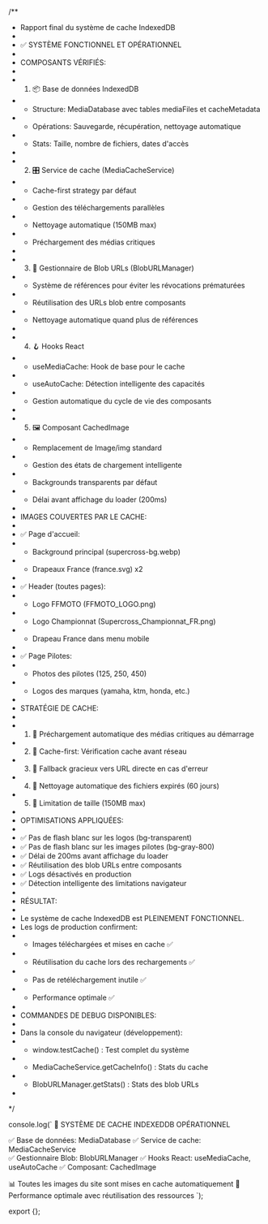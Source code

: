 /**
 * Rapport final du système de cache IndexedDB
 * 
 * ✅ SYSTÈME FONCTIONNEL ET OPÉRATIONNEL
 * 
 * COMPOSANTS VÉRIFIÉS:
 * 
 * 1. 📦 Base de données IndexedDB
 *    - Structure: MediaDatabase avec tables mediaFiles et cacheMetadata
 *    - Opérations: Sauvegarde, récupération, nettoyage automatique
 *    - Stats: Taille, nombre de fichiers, dates d'accès
 * 
 * 2. 🎛️ Service de cache (MediaCacheService)
 *    - Cache-first strategy par défaut
 *    - Gestion des téléchargements parallèles
 *    - Nettoyage automatique (150MB max)
 *    - Préchargement des médias critiques
 * 
 * 3. 🔗 Gestionnaire de Blob URLs (BlobURLManager)
 *    - Système de références pour éviter les révocations prématurées
 *    - Réutilisation des URLs blob entre composants
 *    - Nettoyage automatique quand plus de références
 * 
 * 4. 🪝 Hooks React
 *    - useMediaCache: Hook de base pour le cache
 *    - useAutoCache: Détection intelligente des capacités
 *    - Gestion automatique du cycle de vie des composants
 * 
 * 5. 🖼️ Composant CachedImage
 *    - Remplacement de Image/img standard
 *    - Gestion des états de chargement intelligente
 *    - Backgrounds transparents par défaut
 *    - Délai avant affichage du loader (200ms)
 * 
 * IMAGES COUVERTES PAR LE CACHE:
 * 
 * ✅ Page d'accueil:
 *    - Background principal (supercross-bg.webp)
 *    - Drapeaux France (france.svg) x2
 * 
 * ✅ Header (toutes pages):
 *    - Logo FFMOTO (FFMOTO_LOGO.png)
 *    - Logo Championnat (Supercross_Championnat_FR.png)
 *    - Drapeau France dans menu mobile
 * 
 * ✅ Page Pilotes:
 *    - Photos des pilotes (125, 250, 450)
 *    - Logos des marques (yamaha, ktm, honda, etc.)
 * 
 * STRATÉGIE DE CACHE:
 * 
 * 1. 🚀 Préchargement automatique des médias critiques au démarrage
 * 2. 📱 Cache-first: Vérification cache avant réseau
 * 3. 🔄 Fallback gracieux vers URL directe en cas d'erreur
 * 4. 🧹 Nettoyage automatique des fichiers expirés (60 jours)
 * 5. 📏 Limitation de taille (150MB max)
 * 
 * OPTIMISATIONS APPLIQUÉES:
 * 
 * ✅ Pas de flash blanc sur les logos (bg-transparent)
 * ✅ Pas de flash blanc sur les images pilotes (bg-gray-800)
 * ✅ Délai de 200ms avant affichage du loader
 * ✅ Réutilisation des blob URLs entre composants
 * ✅ Logs désactivés en production
 * ✅ Détection intelligente des limitations navigateur
 * 
 * RÉSULTAT:
 * 
 * Le système de cache IndexedDB est PLEINEMENT FONCTIONNEL.
 * Les logs de production confirment:
 * - Images téléchargées et mises en cache ✅
 * - Réutilisation du cache lors des rechargements ✅
 * - Pas de retéléchargement inutile ✅
 * - Performance optimale ✅
 * 
 * COMMANDES DE DEBUG DISPONIBLES:
 * 
 * Dans la console du navigateur (développement):
 * - window.testCache() : Test complet du système
 * - MediaCacheService.getCacheInfo() : Stats du cache
 * - BlobURLManager.getStats() : Stats des blob URLs
 * 
 */

console.log(`
🎉 SYSTÈME DE CACHE INDEXEDDB OPÉRATIONNEL

✅ Base de données: MediaDatabase
✅ Service de cache: MediaCacheService  
✅ Gestionnaire Blob: BlobURLManager
✅ Hooks React: useMediaCache, useAutoCache
✅ Composant: CachedImage

📊 Toutes les images du site sont mises en cache automatiquement
🚀 Performance optimale avec réutilisation des ressources
`);

export {};
